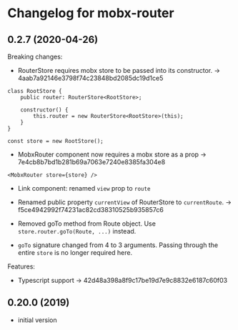 # Changelog for mobx-router

## 0.2.7 (2020-04-26)

Breaking changes:
  - RouterStore requires mobx store to be passed into its constructor. -> 4aab7a92146e3798f74c23848bd2085dc19d1ce5

```
class RootStore {
    public router: RouterStore<RootStore>;

    constructor() {
        this.router = new RouterStore<RootStore>(this);
    }
}

const store = new RootStore();
```
  - MobxRouter component now requires a mobx store as a prop -> 7e4cb8b7bd1b281b69a7063e7240e8385fa304e8

```
<MobxRouter store={store} />
```

  - Link component: renamed `view` prop to `route`

  - Renamed public property `currentView` of RouterStore to `currentRoute`. -> f5ce4942992f74231ac82cd38310525b935857c6

  - Removed goTo method from Route object. Use `store.router.goTo(Route, ...)` instead.

  - `goTo` signature changed from 4 to 3 arguments. Passing through the entire `store` is no longer required here.

Features:

  - Typescript support -> 42d48a398a8f9c17be19d7e9c8832e6187c60f03



## 0.20.0 (2019)

  - initial version